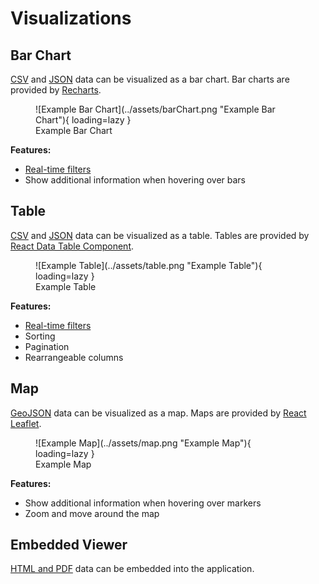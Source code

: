 # Visualizations

## Bar Chart

[CSV](data-types.md#csv) and [JSON](data-types.md#json) data can be visualized as a bar chart.
Bar charts are provided by [Recharts](https://recharts.org/en-US/).

<figure markdown="span">
    ![Example Bar Chart](../assets/barChart.png "Example Bar Chart"){ loading=lazy }
    <figcaption>Example Bar Chart</figcaption>
</figure>

**Features:**

- [Real-time filters](filters.md)
- Show additional information when hovering over bars

## Table

[CSV](data-types.md#csv) and [JSON](data-types.md#json) data can be visualized as a table.
Tables are provided by [React Data Table Component](https://react-data-table-component.netlify.app/?path=/docs/getting-started-intro--docs).

<figure markdown="span">
    ![Example Table](../assets/table.png "Example Table"){ loading=lazy }
    <figcaption>Example Table</figcaption>
</figure>

**Features:**

- [Real-time filters](filters.md)
- Sorting
- Pagination
- Rearrangeable columns

## Map

[GeoJSON](data-types.md#geojson) data can be visualized as a map. Maps are provided by [React Leaflet](https://react-leaflet.js.org/).

<figure markdown="span">
    ![Example Map](../assets/map.png "Example Map"){ loading=lazy }
    <figcaption>Example Map</figcaption>
</figure>

**Features:**

- Show additional information when hovering over markers
- Zoom and move around the map

## Embedded Viewer

[HTML and PDF](data-types.md#html-and-pdf) data can be embedded into the application.
